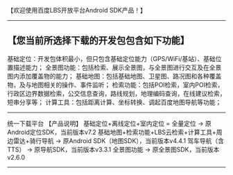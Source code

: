 【欢迎使用百度LBS开放平台Android SDK产品！】

--------------------------------------------------------------------------------------------

【您当前所选择下载的开发包包含如下功能】
--------------------------------------------------------------------------------------------
基础定位：开发包体积最小，但只包含基础定位能力（GPS/WiFi/基站）、基础位置描述能力；
全景图功能：包括检索、展示全景图，与全景图进行交互及在全景图内添加覆盖物的能力；
基础地图：包括基础地图、卫星图、路况图和各种覆盖物，及与地图相关的操作、事件监听；
检索功能：包括POI检索，室内POI检索，行政区边界数据检索，公交信息查询，路线规划，地理编码查询，在线建议检索，短串分享等；
计算工具：包括距离计算、坐标转换、调起百度地图导航等功能；

--------------------------------------------------------------------------------------------
统一下载平台
【产品说明】
基础定位+离线定位+室内定位 = 全量定位 -> 原Android定位SDK，当前版本v7.2
基础地图+检索功能+LBS云检索+计算工具+周边雷达+骑行导航 -> 原Android SDK（地图SDK），当前版本v4.4.1
驾车导航（含TTS） -> 原导航SDK，当前版本v3.3.1
全景图功能 -> 原全景图SDK，当前版本v2.6.0

--------------------------------------------------------------------------------------------
